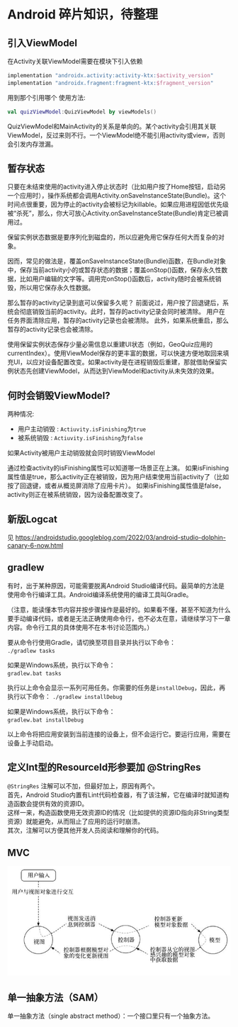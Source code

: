 # Android 碎片知识，待整理

## 引入ViewModel

在Activity关联ViewModel需要在模块下引入依赖

```groovy
implementation "androidx.activity:activity-ktx:$activity_version"
implementation "androidx.fragment:fragment-ktx:$fragment_version"
```

用到那个引用哪个
使用方法:

```kotlin
val quizViewModel:QuizViewModel by viewModels()
```

QuizViewModel和MainActivity的关系是单向的。某个activity会引用其关联ViewModel，反过来则不行。一个ViewModel绝不能引用activity或view，否则会引发内存泄漏。

## 暂存状态

只要在未结束使用的activity进入停止状态时（比如用户按了Home按钮，启动另一个应用时），操作系统都会调用Activity.onSaveInstanceState(Bundle)。这个时间点很重要，因为停止的activity会被标记为killable。如果应用进程因低优先级被“杀死”，那么，你大可放心Activity.onSaveInstanceState(Bundle)肯定已被调用过。

保留实例状态数据是要序列化到磁盘的，所以应避免用它保存任何大而复杂的对象。

因而，常见的做法是，覆盖onSaveInstanceState(Bundle)函数，在Bundle对象中，保存当前activity小的或暂存状态的数据；覆盖onStop()函数，保存永久性数据，比如用户编辑的文字等。调用完onStop()函数后，activity随时会被系统销毁，所以用它保存永久性数据。

那么暂存的activity记录到底可以保留多久呢？
前面说过，用户按了回退键后，系统会彻底销毁当前的activity。此时，暂存的activity记录会同时被清除。
用户在任务界面清除应用，暂存的activity记录也会被清除。
此外，如果系统重启，那么暂存的activity记录也会被清除。

使用保留实例状态保存少量必需信息以重建UI状态（例如，GeoQuiz应用的currentIndex）。使用ViewModel保存的更丰富的数据，可以快速方便地取回来填充UI，以应对设备配置改变。如果activity是在进程销毁后重建，那就借助保留实例状态先创建ViewModel，从而达到ViewModel和activity从未失效的效果。

## 何时会销毁ViewModel?

两种情况:

- 用户主动销毁 : `Actiuvity.isFinishing`为`true`
- 被系统销毁 : `Actiuvity.isFinishing`为`false`

如果Activity被用户主动销毁就会同时销毁ViewModel

通过检查activity的isFinishing属性可以知道哪一场景正在上演。
如果isFinishing属性值是true，那么activity正在被销毁，因为用户结束使用当前activity了（比如按了回退键，或者从概览屏消除了应用卡片）。
如果isFinishing属性值是false，activity则正在被系统销毁，因为设备配置改变了。

## 新版Logcat

见 <https://androidstudio.googleblog.com/2022/03/android-studio-dolphin-canary-6-now.html>

## gradlew

有时，出于某种原因，可能需要脱离Android Studio编译代码。最简单的方法是使用命令行编译工具。Android编译系统使用的编译工具叫Gradle。

（注意，能读懂本节内容并按步骤操作是最好的。如果看不懂，甚至不知道为什么要手动编译代码，或者是无法正确使用命令行，也不必太在意，请继续学习下一章内容。命令行工具的具体使用不在本书讨论范围内。）

要从命令行使用Gradle，请切换至项目目录并执行以下命令：  
`./gradlew tasks`

如果是Windows系统，执行以下命令：  
`gradlew.bat tasks`

执行以上命令会显示一系列可用任务。你需要的任务是`installDebug`，因此，再执行以下命令：
`./gradlew installDebug`

如果是Windows系统，执行以下命令：  
`gradlew.bat installDebug`  

以上命令将把应用安装到当前连接的设备上，但不会运行它。要运行应用，需要在设备上手动启动。

## 定义Int型的ResourceId形参要加 @StringRes

`@StringRes` 注解可以不加，但最好加上，原因有两个。  
首先，Android Studio内置有Lint代码检查器，有了该注解，它在编译时就知道构造函数会提供有效的资源ID。  
这样一来，构造函数使用无效资源ID的情况（比如提供的资源ID指向非String类型资源）就能避免，从而阻止了应用的运行时崩溃。  
其次，注解可以方便其他开发人员阅读和理解你的代码。

## MVC

![MVC](mvc.png)

## 单一抽象方法（SAM）

单一抽象方法（single abstract method）：一个接口里只有一个抽象方法。
